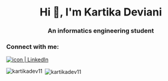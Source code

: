 <h1 align="center">Hi 👋, I'm Kartika Deviani</h1>
<h3 align="center">An informatics engineering student</h3>
<h3 align="left">Connect with me:</h3>
<p align="left">
<a href="https://www.linkedin.com/in/kartika-deviani-35732a225/">
  <img align=”left” src=”https://raw.githubusercontent.com/kartikadev11/kartikadev11/branch/Img/linkedin.png" alt="icon | LinkedIn" width=”21px”/></a>
</a>
</p>
<!-- [![spotify-github-profile](https://spotify-github-profile.vercel.app/api/view?uid=wfbbt3tpqz38rv3c415n47w2z&cover_image=true&theme=default&show_offline=false&background_color=121212&interchange=false)](https://github.com/kittinan/spotify-github-profile) -->
<p><img align="left" src="https://github-readme-stats.vercel.app/api/top-langs?username=kartikadev11&show_icons=true&theme=transparent" alt="kartikadev11" /></p>
<p>&nbsp;<img align="center" src="https://github-readme-stats.vercel.app/api?username=kartikadev11&show_icons=true&theme=transparent" alt="kartikadev11" /></p>
